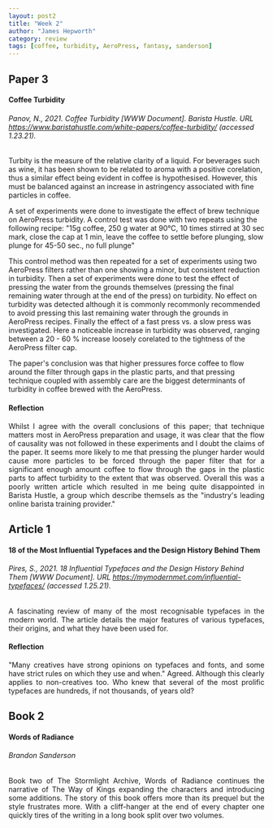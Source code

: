 ```yaml
---
layout: post2
title: "Week 2"
author: "James Hepworth"
category: review
tags: [coffee, turbidity, AeroPress, fantasy, sanderson]
---
```


## Paper 3
#### Coffee Turbidity
###### Panov, N., 2021. Coffee Turbidity [WWW Document]. Barista Hustle. URL https://www.baristahustle.com/white-papers/coffee-turbidity/ (accessed 1.23.21).

Turbity is the measure of the relative clarity of a liquid. For beverages such as wine, it has been shown to be related to aroma with a positive corelation, thus a similar effect being evident in coffee is hypothesised. However, this must be balanced against an increase in astringency associated with fine particles in coffee.

A set of experiments were done to investigate the effect of brew technique on AeroPress turbidity. A control test was done with two repeats using the following recipe: "15g coffee, 250 g water at 90°C, 10 times stirred at 30 sec mark, close the cap at 1 min, leave the coffee to settle before plunging, slow plunge for 45-50 sec., no full plunge"

This control method was then repeated for a set of experiments using two AeroPress filters rather than one showing a minor, but consistent reduction in turbidity. Then a set of experiments were done to test the effect of pressing the water from the grounds themselves (pressing the final remaining water through at the end of the press) on turbidity. No effect on turbidity was detected although it is commonly recommonly recommended to avoid pressing this last remaining water through the grounds in AeroPress recipes. Finally the effect of a fast press vs. a slow press was investigated. Here a noticeable increase in turbidity was observed, ranging between a 20 - 60 % increase loosely corelated to the tightness of the AeroPress filter cap. 

The paper's conclusion was that higher pressures force coffee to flow around the filter through gaps in the plastic parts, and that pressing technique coupled with assembly care are the biggest determinants of turbidity in coffee brewed with the AeroPress.

#### Reflection
<div style = "text-align: justify;
  text-indent: 0em;
  text-justify: inter-word;">
Whilst I agree with the overall conclusions of this paper; that technique matters most in AeroPress preparation and usage, it was clear that the flow of causality was not followed in these experiments and I doubt the claims of the paper. It seems more likely to me that pressing the plunger harder would cause more particles to be forced through the paper filter that for a significant enough amount coffee to flow through the gaps in the plastic parts to affect turbidity to the extent that was observed. Overall this was a poorly written article which resulted in me being quite disappointed in Barista Hustle, a group which describe themsels as the "industry's leading online barista training provider."
</div>

## Article 1
#### 18 of the Most Influential Typefaces and the Design History Behind Them
###### Pires, S., 2021. 18 Influential Typefaces and the Design History Behind Them [WWW Document]. URL https://mymodernmet.com/influential-typefaces/ (accessed 1.25.21).

<div style = "text-align: justify;
  text-indent: 0em;
  text-justify: inter-word;">
A fascinating review of many of the most recognisable typefaces in the modern world. The article details the major features of various typefaces, their origins, and what they have been used for.
</div>

#### Reflection
<div style = "text-align: justify;
  text-indent: 0em;
  text-justify: inter-word;">
 "Many creatives have strong opinions on typefaces and fonts, and some have strict rules on which they use and when." Agreed. Although this clearly applies to non-creatives too. Who knew that several of the most prolific typefaces are hundreds, if not thousands, of years old?
</div>

## Book 2
#### Words of Radiance
###### Brandon Sanderson
<div style = "text-align: justify;
  text-indent: 0em;
  text-justify: inter-word;">
Book two of The Stormlight Archive, Words of Radiance continues the narrative of The Way of Kings expanding the characters and introducing some additions. The story of this book offers more than its prequel but the style frustrates more. With a cliff-hanger at the end of every chapter one quickly tires of the writing in a long book split over two volumes.
</div>
